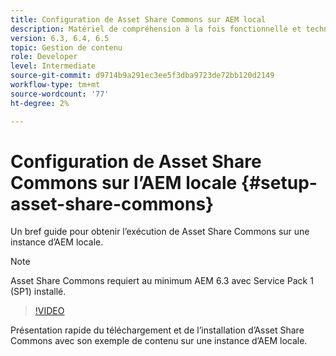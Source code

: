 ```yaml
---
title: Configuration de Asset Share Commons sur AEM local
description: Matériel de compréhension à la fois fonctionnelle et technique Ressources Share Commons
version: 6.3, 6.4, 6.5
topic: Gestion de contenu
role: Developer
level: Intermediate
source-git-commit: d9714b9a291ec3ee5f3dba9723de72bb120d2149
workflow-type: tm+mt
source-wordcount: '77'
ht-degree: 2%

---
```



# Configuration de Asset Share Commons sur l’AEM locale {#setup-asset-share-commons}

Un bref guide pour obtenir l’exécution de Asset Share Commons sur une instance d’AEM locale.

>[!NOTE]
>
>Asset Share Commons requiert au minimum AEM 6.3 avec Service Pack 1 (SP1) installé.

>[!VIDEO](https://video.tv.adobe.com/v/20499/?quality=9&learn=on)

Présentation rapide du téléchargement et de l’installation d’Asset Share Commons avec son exemple de contenu sur une instance d’AEM locale.
